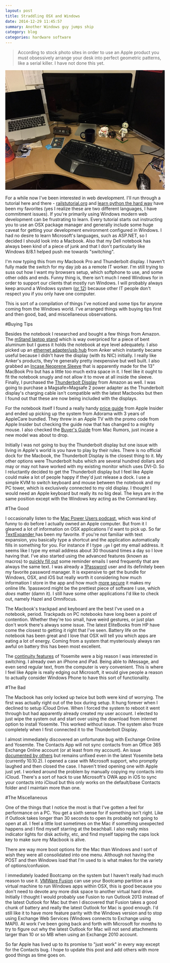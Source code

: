 ```yaml
---
layout: post
title: Straddling OSX and Windows
date: 2014-12-29 11:45:57
summary: Another Windows guy jumps ship
category: blog
categories: hardware software
---
```


>According to stock photo sites in order to use an Apple product you must obsessively arrange your desk into perfect geometric patterns, like a serial killer.  I have not done this yet.

![my messy desk](/assets/IMG_1434_large.JPG)

For a while now I've been interested in web development.  I'll run through a tutorial here and there - [railstutorial.org][5] and [learn python the hard way][6] have been my favorites (yes I realize these are two different languages, I have commitment issues).  If you're primarily using Windows modern web development can be frustrating to learn.  Every tutorial starts out instructing you to use an OSX package manager and generally include some huge caveat for getting your development environment configured in Windows.  I had no desire to learn Microsoft's languages, such as ASP.NET, so I decided I should look into a Macbook.  Also that my Dell notebook has always been kind of a piece of junk and that I don't particularly like Windows 8/8.1 helped push me towards "switching".

I'm now typing this from my Macbook Pro and Thunderbolt display.  I haven't fully made the switch for my day job as a remote IT worker.  I'm still trying to suss out how I want my browsers setup, which softphone to use, and some other odds and ends.  Funny thing is, there isn't much I need Windows for in order to support our clients that mostly run Windows.  I will probably always keep around a Windows system ([or 12][server]) because other IT people don't respect you if you only have one computer.

This is sort of a compilation of things I've noticed and some tips for anyone coming from the Windows world.    I've arranged things with buying tips first and then good, bad, and miscellaneous observations.

#Buying Tips 

Besides the notebook I researched and bought a few things from Amazon. The [mStand laptop stand][1] which is way overpriced for a piece of bent aluminum but I guess it holds the notebook at eye level adequately.  I also picked up an [ethernet adapter/usb hub][2] from Anker which instantly became useful because I didn't have the display (with its NIC) initially.  I really like Anker's products, they're generally pretty inexpensive but well built.  I also grabbed an [Incase Neoprene Sleeve][3] that is apparently made for the 13" MacBook Pro but has a little too much extra space in it. I feel like it ought to fit the notebook snugly and not allow it to move at all inside the sleeve.  Finally, I purchased the [Thunderbolt Display][4] from Amazon as well.  I was going to purchase a Magsafe>Magsafe 2 power adapter as the Thunderbolt display's charging cable isn't compatible with the latest Macbooks but then I found out that these are now being included with the displays.

For the notebook itself I found a really handy [price guide][7] from Apple Insider and ended up picking up the system from Adorama with 3 years of AppleCare bundled.   They threw in an Apple TV with the promo code from Apple Insider but checking the guide now that has changed to a mighty mouse.  I also checked the [Buyer's Guide][8] from Mac Rumors, just incase a new model was about to drop.

Initially I was not going to buy the Thunderbolt display but one issue with living in Apple's world is you have to play by their rules.  There is no official dock for the Macbook, the Thunderbolt Display is the closest thing to it.  My other options were Thunderbolt hubs which are several hundred dollars and may or may not have worked with my existing monitor which uses DVI-D.  So I reluctantly decided to get the Thunderbolt display but I feel like Apple could make a lot of people happy if they'd just release a dock.   I use a simple KVM to switch keyboard and mouse between the notebook and my PC tower, which is exclusively connected to my old display.  I thought I would need an Apple keyboard but really its no big deal.  The keys are in the same position except with the Windows key acting as the Command key.

#The Good

I occasionally listen to the [Mac Power Users podcast][mpu], which was kind of funny to do before I actually owned an Apple computer.  But from it I gleaned a lot of information on OSX applications I'd want to pick up.  So far [TextExpander ][te]has been my favorite.  If you're not familiar with text expansion, you basically type a shortcut and the application automatically fills in something for you.  For instance if I type ``;gm`` I get my email address.    It seems like I type my email address about 30 thousand times a day so I love having that.  I've also started using the advanced features (known as macros) to [quickly fill out][tefif] some reminder emails I send frequently that are always the same text.  I was already a [1Password][1pw] user and its definitely been my favorite password manager.  It is expensive to get the bundle for Windows, OSX, and iOS but really worth it considering how much information I store in the app and how much [more secure][pi] it makes my online life.  1password might be the prettiest piece of software I use, which _does_ matter (damn it).  I still have some other applications I'd like to check out, namely Hazel and Omnifocus.

The Macbook's trackpad and keyboard are the best I've used on a notebook, period.  Trackpads on PC notebooks have long been a point of contention.  Whether they're too small, have weird gestures, or just plan don't work there's always some issue.  The latest EliteBooks from HP have come the closest to getting it right that I've seen.  Battery life on the notebook has been great and I love that OSX will tell you which apps are eating a lot of energy.  Coming from a system that mysteriously always ran awful on battery this has been most excellent.

The [continuity features][con] of Yosemite were a big reason I was interested in switching.  I already own an iPhone and iPad.  Being able to iMessage, and even send regular text, from the computer is very convenient.    This is where I feel like Apple is really edging out Microsoft, it would give people a reason to actually consider Windows Phone to have this sort of functionality.

#The Bad

The Macbook has only locked up twice but both were kind of worrying.  The first  was actually right out of the box during setup.  It hung forever when I declined to setup iCloud Drive.  When I forced the system to reboot it went  through but had apparently already created my user account.  I elected to just wipe the system out and start over using the download from internet option to install Yosemite.  This worked without issue.  The system also froze completely when I first connected it to the Thunderbolt Display.

I almost immediately discovered an unfortunate bug with Exchange Online and Yosemite.  The Contacts App will not sync contacts from an Office 365 Exchange Online account (or at least from my account).  An issue [documented by others][9] but remains unfixed even in the latest Yosemite beta (currently 10.10.2).  I opened a case with Microsoft support, who promptly laughed and then closed the case.  I haven't tried opening one with Apple just yet.  I worked around the problem by manually copying my contacts into iCloud.  There's a sort of hack to use Microsoft's OWA app in iOS to sync your contacts into iCloud but this only works on the default/base Contacts folder and I maintain more than one.

#The Miscellaneous

One of the things that I notice the most is that I've gotten a feel for performance on a PC.  You get a sixth sense for if something isn't right.  Like if Outlook takes longer than 30 seconds to open its probably not going to open at all.  I feel a little lost sometimes on the Mac if something unexpected happens and I find myself starring at the beachball.  I also really miss indicator lights for disk activity, etc, and find myself tapping the caps lock key to make sure my Macbook is alive.

There are way more boot options for the Mac than Windows and I sort of wish they were all consolidated into one menu.  Although not having the POST and then Windows load that I'm used to is what makes for the variety of options/confusion.

I immediately loaded Bootcamp on the system but I haven't really had much reason to use it.  [VMWare Fusion][vmw] can use your Bootcamp partition as a virtual machine to run Windows apps within OSX, this is good because you don't need to devote any more disk space to another virtual hard drive.  Initially I thought I would probably use Fusion to run Outlook 2013 instead of the latest Outlook for Mac but then I discovered that Fusion takes a good chunk of battery and really the latest Outlook for Mac is good enough. I'd still like it to have more feature parity with the Windows version and to stop using Exchange Web Services (Windows connects to Exchange using MAPI).  At work I've been going back and forth with Microsoft for months to try to figure out why the latest Outlook for Mac will not send attachments larger than 10 or so MB when using an Exchange 2010 account. 

So far Apple has lived up to its promise to "just work" in every way except for the Contacts bug.  I hope to update this post and add others with more good things as time goes on.

[1]:http://amzn.to/1D3fmGd
[2]:http://amzn.to/1wYwpJ5
[3]:http://amzn.to/1HXbO9r
[4]:http://www.amazon.com/gp/product/B004YLCKYA/ref=oh_aui_detailpage_o02_s01?ie=UTF8&psc=1
[5]:http://railstutorial.org
[6]:http://learnpythonthehardway.org
[7]:http://appleinsider.com/mac_price_guide
[8]:http://buyersguide.macrumors.com/
[9]:http://www.andrewconnell.com/blog/resolving-contacts-sync-on-os-x-error-soapwebserviceserrordomain
[mpu]:http://www.macpowerusers.com/
[te]:http://smilesoftware.com/TextExpander/index.html
[1pw]:https://agilebits.com/onepassword
[pi]:http://www.nonadmin.com/password-insecurity
[con]:https://www.apple.com/osx/continuity/
[vmw]:http://www.vmware.com/products/fusion
[server]:http://www.nonadmin.com/home-server
[tefif]:http://vimeo.com/44456425